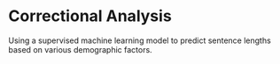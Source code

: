 # Correctional Analysis

Using a supervised machine learning model to predict sentence lengths based on various demographic factors.
